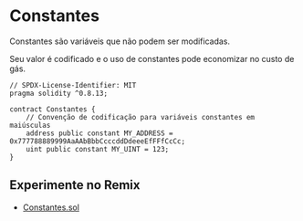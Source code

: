 # Constantes

Constantes são variáveis que não podem ser modificadas.

Seu valor é codificado e o uso de constantes pode economizar no custo de gás.

```solidity
// SPDX-License-Identifier: MIT
pragma solidity ^0.8.13;

contract Constantes {
    // Convenção de codificação para variáveis constantes em maiúsculas
    address public constant MY_ADDRESS = 0x777788889999AaAAbBbbCcccddDdeeeEfFFfCcCc;
    uint public constant MY_UINT = 123;
}
```

## Experimente no Remix

- [Constantes.sol](https://remix.ethereum.org/#code=Ly8gU1BEWC1MaWNlbnNlLUlkZW50aWZpZXI6IE1JVApwcmFnbWEgc29saWRpdHkgXjAuOC4xMzsKCmNvbnRyYWN0IENvbnN0YW50cyB7CiAgICAvLyBDb252ZW5jYW8gZGUgY29kaWZpY2FjYW8gcGFyYSB2YXJpYXZlaXMgY29uc3RhbnRlcyBlbSBtYWl1c2N1bGFzCiAgICBhZGRyZXNzIHB1YmxpYyBjb25zdGFudCBNWV9BRERSRVNTID0gMHg3Nzc3ODg4ODk5OTlBYUFBYkJiYkNjY2NkZERkZWVlRWZGRmZDY0NjOwogICAgdWludCBwdWJsaWMgY29uc3RhbnQgTVlfVUlOVCA9IDEyMzsKfQ==)

